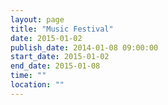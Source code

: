 ```yaml
---
layout: page
title: "Music Festival"
date: 2015-01-02
publish_date: 2014-01-08 09:00:00
start_date: 2015-01-02
end_date: 2015-01-08
time: ""
location: ""
---
```


